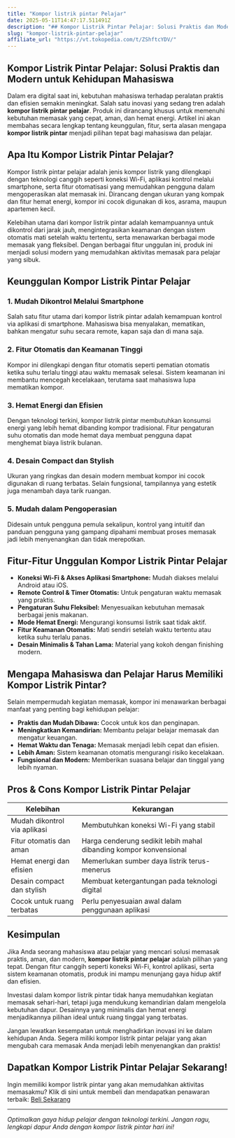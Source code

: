 ```yaml
---
title: "Kompor listrik pintar Pelajar"
date: 2025-05-11T14:47:17.511491Z
description: "## Kompor Listrik Pintar Pelajar: Solusi Praktis dan Modern untuk Kehidupan Mahasiswa..."
slug: "kompor-listrik-pintar-pelajar"
affiliate_url: "https://vt.tokopedia.com/t/ZShftcYDV/"
---
```

## Kompor Listrik Pintar Pelajar: Solusi Praktis dan Modern untuk Kehidupan Mahasiswa

Dalam era digital saat ini, kebutuhan mahasiswa terhadap peralatan praktis dan efisien semakin meningkat. Salah satu inovasi yang sedang tren adalah **kompor listrik pintar pelajar**. Produk ini dirancang khusus untuk memenuhi kebutuhan memasak yang cepat, aman, dan hemat energi. Artikel ini akan membahas secara lengkap tentang keunggulan, fitur, serta alasan mengapa **kompor listrik pintar** menjadi pilihan tepat bagi mahasiswa dan pelajar.

## Apa Itu Kompor Listrik Pintar Pelajar?

Kompor listrik pintar pelajar adalah jenis kompor listrik yang dilengkapi dengan teknologi canggih seperti koneksi Wi-Fi, aplikasi kontrol melalui smartphone, serta fitur otomatisasi yang memudahkan pengguna dalam mengoperasikan alat memasak ini. Dirancang dengan ukuran yang kompak dan fitur hemat energi, kompor ini cocok digunakan di kos, asrama, maupun apartemen kecil.

Kelebihan utama dari kompor listrik pintar adalah kemampuannya untuk dikontrol dari jarak jauh, mengintegrasikan keamanan dengan sistem otomatis mati setelah waktu tertentu, serta menawarkan berbagai mode memasak yang fleksibel. Dengan berbagai fitur unggulan ini, produk ini menjadi solusi modern yang memudahkan aktivitas memasak para pelajar yang sibuk.

## Keunggulan Kompor Listrik Pintar Pelajar

### 1. Mudah Dikontrol Melalui Smartphone

Salah satu fitur utama dari kompor listrik pintar adalah kemampuan kontrol via aplikasi di smartphone. Mahasiswa bisa menyalakan, mematikan, bahkan mengatur suhu secara remote, kapan saja dan di mana saja.

### 2. Fitur Otomatis dan Keamanan Tinggi

Kompor ini dilengkapi dengan fitur otomatis seperti pematian otomatis ketika suhu terlalu tinggi atau waktu memasak selesai. Sistem keamanan ini membantu mencegah kecelakaan, terutama saat mahasiswa lupa mematikan kompor.

### 3. Hemat Energi dan Efisien

Dengan teknologi terkini, kompor listrik pintar membutuhkan konsumsi energi yang lebih hemat dibanding kompor tradisional. Fitur pengaturan suhu otomatis dan mode hemat daya membuat pengguna dapat menghemat biaya listrik bulanan.

### 4. Desain Compact dan Stylish

Ukuran yang ringkas dan desain modern membuat kompor ini cocok digunakan di ruang terbatas. Selain fungsional, tampilannya yang estetik juga menambah daya tarik ruangan.

### 5. Mudah dalam Pengoperasian

Didesain untuk pengguna pemula sekalipun, kontrol yang intuitif dan panduan pengguna yang gampang dipahami membuat proses memasak jadi lebih menyenangkan dan tidak merepotkan.

## Fitur-Fitur Unggulan Kompor Listrik Pintar Pelajar

- **Koneksi Wi-Fi & Akses Aplikasi Smartphone:** Mudah diakses melalui Android atau iOS.
- **Remote Control & Timer Otomatis:** Untuk pengaturan waktu memasak yang praktis.
- **Pengaturan Suhu Fleksibel:** Menyesuaikan kebutuhan memasak berbagai jenis makanan.
- **Mode Hemat Energi:** Mengurangi konsumsi listrik saat tidak aktif.
- **Fitur Keamanan Otomatis:** Mati sendiri setelah waktu tertentu atau ketika suhu terlalu panas.
- **Desain Minimalis & Tahan Lama:** Material yang kokoh dengan finishing modern.

## Mengapa Mahasiswa dan Pelajar Harus Memiliki Kompor Listrik Pintar?

Selain mempermudah kegiatan memasak, kompor ini menawarkan berbagai manfaat yang penting bagi kehidupan pelajar:

- **Praktis dan Mudah Dibawa:** Cocok untuk kos dan penginapan.
- **Meningkatkan Kemandirian:** Membantu pelajar belajar memasak dan mengatur keuangan.
- **Hemat Waktu dan Tenaga:** Memasak menjadi lebih cepat dan efisien.
- **Lebih Aman:** Sistem keamanan otomatis mengurangi risiko kecelakaan.
- **Fungsional dan Modern:** Memberikan suasana belajar dan tinggal yang lebih nyaman.

## Pros & Cons Kompor Listrik Pintar Pelajar

| **Kelebihan** | **Kekurangan** |
|----------------|----------------|
| Mudah dikontrol via aplikasi | Membutuhkan koneksi Wi-Fi yang stabil |
| Fitur otomatis dan aman | Harga cenderung sedikit lebih mahal dibanding kompor konvensional |
| Hemat energi dan efisien | Memerlukan sumber daya listrik terus-menerus |
| Desain compact dan stylish | Membuat ketergantungan pada teknologi digital |
| Cocok untuk ruang terbatas | Perlu penyesuaian awal dalam penggunaan aplikasi |

## Kesimpulan

Jika Anda seorang mahasiswa atau pelajar yang mencari solusi memasak praktis, aman, dan modern, **kompor listrik pintar pelajar** adalah pilihan yang tepat. Dengan fitur canggih seperti koneksi Wi-Fi, kontrol aplikasi, serta sistem keamanan otomatis, produk ini mampu menunjang gaya hidup aktif dan efisien.

Investasi dalam kompor listrik pintar tidak hanya memudahkan kegiatan memasak sehari-hari, tetapi juga mendukung kemandirian dalam mengelola kebutuhan dapur. Desainnya yang minimalis dan hemat energi menjadikannya pilihan ideal untuk ruang tinggal yang terbatas.

Jangan lewatkan kesempatan untuk menghadirkan inovasi ini ke dalam kehidupan Anda. Segera miliki kompor listrik pintar pelajar yang akan mengubah cara memasak Anda menjadi lebih menyenangkan dan praktis!

## Dapatkan Kompor Listrik Pintar Pelajar Sekarang!

Ingin memiliki kompor listrik pintar yang akan memudahkan aktivitas memasakmu? Klik di sini untuk membeli dan mendapatkan penawaran terbaik: [Beli Sekarang](https://vt.tokopedia.com/t/ZShftcYDV/)

---

*Optimalkan gaya hidup pelajar dengan teknologi terkini. Jangan ragu, lengkapi dapur Anda dengan kompor listrik pintar hari ini!*
